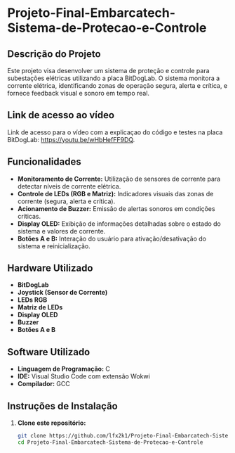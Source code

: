 # Projeto-Final-Embarcatech-Sistema-de-Protecao-e-Controle
## Descrição do Projeto
Este projeto visa desenvolver um sistema de proteção e controle para subestações elétricas utilizando a placa BitDogLab. O sistema monitora a corrente elétrica, identificando zonas de operação segura, alerta e crítica, e fornece feedback visual e sonoro em tempo real.

## Link de acesso ao vídeo

Link de acesso para o vídeo com a explicaçao do código e testes na placa BitDogLab: https://youtu.be/wHbHefFF9DQ.

## Funcionalidades
- **Monitoramento de Corrente:** Utilização de sensores de corrente para detectar níveis de corrente elétrica.
- **Controle de LEDs (RGB e Matriz):** Indicadores visuais das zonas de corrente (segura, alerta e crítica).
- **Acionamento de Buzzer:** Emissão de alertas sonoros em condições críticas.
- **Display OLED:** Exibição de informações detalhadas sobre o estado do sistema e valores de corrente.
- **Botões A e B:** Interação do usuário para ativação/desativação do sistema e reinicialização.

## Hardware Utilizado
- **BitDogLab**
- **Joystick (Sensor de Corrente)**
- **LEDs RGB**
- **Matriz de LEDs**
- **Display OLED**
- **Buzzer**
- **Botões A e B**

## Software Utilizado
- **Linguagem de Programação:** C
- **IDE:** Visual Studio Code com extensão Wokwi
- **Compilador:** GCC

## Instruções de Instalação
1. **Clone este repositório:**
   ```bash
   git clone https://github.com/lfx2k1/Projeto-Final-Embarcatech-Sistema-de-Protecao-e-Controle.git
   cd Projeto-Final-Embarcatech-Sistema-de-Protecao-e-Controle
